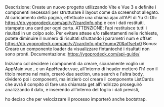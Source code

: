 Descrizione:
Create un nuovo progetto utilizzando Vite e Vue 3 e definite i componenti necessari per strutturare il layout come da screenshot allegato.
Al caricamento della pagina, effettuate una chiama ajax all'API di Yu Gi Oh: https://db.ygoprodeck.com/api/v7/cardinfo.php e con i dati restituiti, stampate una card per ogni carta.
ATTENZIONE:
l’api restituisce tutti i risultati in un colpo solo.
Per evitare attese e/o rallentamenti nelle richieste, potete diminuire il numero di risultati sfruttando i parametri num e offset
https://db.ygoprodeck.com/api/v7/cardinfo.php?num=20&offset=0
Bonus:
Creare un componente loader da visualizzare fintantoché i risultati non sono pronti.
Documentazione:
https://ygoprodeck.com/api-guide/

Iniziamo col decidere i componenti da creare, sicuramente voglio un AppMain.vue , e un AppHeader.vue,
 all'interno di header metterò l'h1 con il titolo
 mentre nel main, creerò due section, una search e l'altra body, dividerò poi i componenti, 
 ma inizierò col creare il componente ListCards che avrà il compito di fare una chiamata get all'indirizzo
 proseguirò analizzando il dato, e inserendo all'interno del foglio i dati previsti,


 ho deciso che per velocizzare il processo importerò anche bootstrap.

 
 <!-- <APP>
        <AppHeader>
        </AppHeader>
        <AppMain>
                <MainSearch></MainSearch>
                <MainListCards>
                            <MainCard></MainCard>
                </MainListCards>
        </AppMain>
 </APP> -->